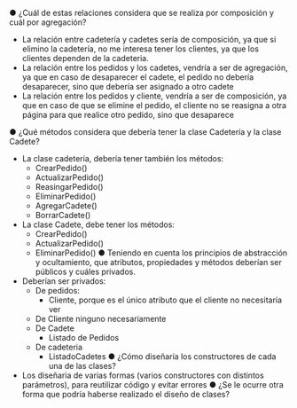 ● ¿Cuál de estas relaciones considera que se realiza por composición y cuál por agregación?
- La relación entre cadetería y cadetes sería de composición, ya que si elimino la cadetería, no me interesa tener los clientes, ya que los clientes dependen de la cadeteria.
- La relación entre los pedidos y los cadetes, vendría a ser de agregación, ya que en caso de desaparecer el cadete, el pedido no debería desaparecer, sino que debería ser asignado a otro cadete
- La relación entre los pedidos y cliente, vendría a ser de composición, ya que en caso de que se elimine el pedido, el cliente no se reasigna a otra página para que realice otro pedido, sino que desaparece

● ¿Qué métodos considera que debería tener la clase Cadetería y la clase Cadete?
- La clase cadetería, debería tener también los métodos:
    - CrearPedido()
    - ActualizarPedido()
    - ReasingarPedido()
    - EliminarPedido()
    - AgregarCadete()
    - BorrarCadete()
- La clase Cadete, debe tener los métodos:
    - CrearPedido()
    - ActualizarPedido()
    - EliminarPedido()
● Teniendo en cuenta los principios de abstracción y ocultamiento, que atributos, propiedades y métodos deberían ser públicos y cuáles privados.
- Deberían ser privados:
    - De pedidos:
        - Cliente, porque es el único atributo que el cliente no necesitaría ver
    - De Cliente ninguno necesariamente
    - De Cadete
        - Listado de Pedidos
    - De cadeteria
        - ListadoCadetes
● ¿Cómo diseñaría los constructores de cada una de las clases?
- Los diseñaria de varias formas (varios constructores con distintos parámetros), para reutilizar código y evitar errores
● ¿Se le ocurre otra forma que podría haberse realizado el diseño de clases?


